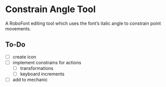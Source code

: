 Constrain Angle Tool
====================

A RoboFont editing tool which uses the font’s italic angle to constrain point movements.




To-Do
-----

- [ ] create icon
- [ ] implement constrains for actions
  - [ ] transformations
  - [ ] keyboard increments
- [ ] add to mechanic
